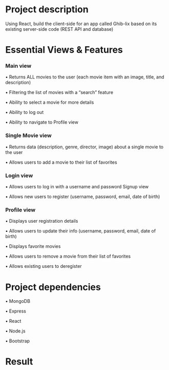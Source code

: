 # Project description

Using React, build the client-side for an app called Ghib-lix based on its
existing server-side code (REST API and database)

# Essential Views & Features

### Main view
• Returns ALL movies to the user (each movie item with an image, title, and description)

• Filtering the list of movies with a “search” feature

• Ability to select a movie for more details

• Ability to log out

• Ability to navigate to Profile view

### Single Movie view
• Returns data (description, genre, director, image) about a single movie to the user

• Allows users to add a movie to their list of favorites

### Login view
• Allows users to log in with a username and password
Signup view

• Allows new users to register (username, password, email, date of birth)

### Profile view
• Displays user registration details

• Allows users to update their info (username, password, email, date of birth)

• Displays favorite movies

• Allows users to remove a movie from their list of favorites

• Allows existing users to deregister

# Project dependencies

• MongoDB

• Express

• React

• Node.js

• Bootstrap

# Result

